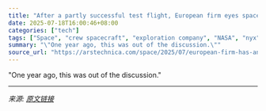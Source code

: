 ```yaml
---
title: "After a partly successful test flight, European firm eyes space station mission"
date: 2025-07-18T16:00:46+08:00
categories: ["tech"]
tags: ["Space", "crew spacecraft", "exploration company", "NASA", "nyx", "space"]
summary: "\"One year ago, this was out of the discussion.\""
source_url: "https://arstechnica.com/space/2025/07/european-firm-has-an-ambitious-plan-to-dock-with-the-space-station-in-2028/"
---
```


"One year ago, this was out of the discussion."

---

*来源: [原文链接](https://arstechnica.com/space/2025/07/european-firm-has-an-ambitious-plan-to-dock-with-the-space-station-in-2028/)*
